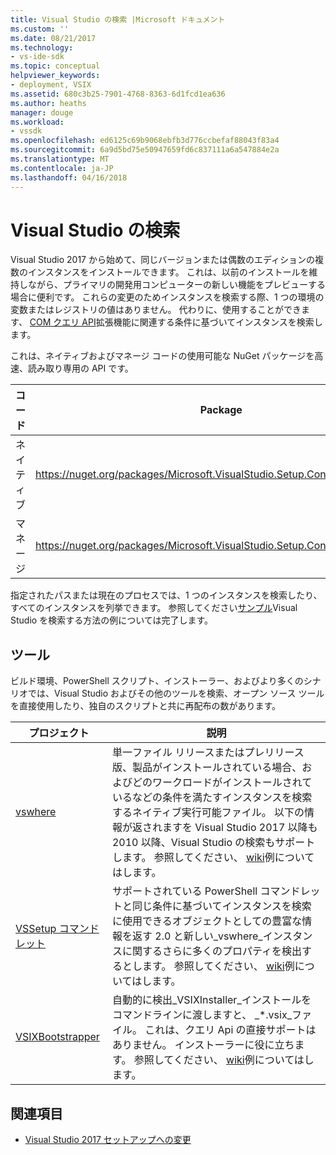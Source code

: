 ```yaml
---
title: Visual Studio の検索 |Microsoft ドキュメント
ms.custom: ''
ms.date: 08/21/2017
ms.technology:
- vs-ide-sdk
ms.topic: conceptual
helpviewer_keywords:
- deployment, VSIX
ms.assetid: 680c3b25-7901-4768-8363-6d1fcd1ea636
ms.author: heaths
manager: douge
ms.workload:
- vssdk
ms.openlocfilehash: ed6125c69b9068ebfb3d776ccbefaf88043f83a4
ms.sourcegitcommit: 6a9d5bd75e50947659fd6c837111a6a547884e2a
ms.translationtype: MT
ms.contentlocale: ja-JP
ms.lasthandoff: 04/16/2018
---
```

# <a name="locating-visual-studio"></a>Visual Studio の検索

Visual Studio 2017 から始めて、同じバージョンまたは偶数のエディションの複数のインスタンスをインストールできます。 これは、以前のインストールを維持しながら、プライマリの開発用コンピューターの新しい機能をプレビューする場合に便利です。 これらの変更のためインスタンスを検索する際、1 つの環境の変数またはレジストリの値はありません。 代わりに、使用することができます、 [COM クエリ API](https://msdn.microsoft.com/library/microsoft.visualstudio.setup.configuration.aspx)拡張機能に関連する条件に基づいてインスタンスを検索します。

これは、ネイティブおよびマネージ コードの使用可能な NuGet パッケージを高速、読み取り専用の API です。

| コード | Package |
| ---- | --- |
| ネイティブ | https://nuget.org/packages/Microsoft.VisualStudio.Setup.Configuration.Native |
| マネージ | https://nuget.org/packages/Microsoft.VisualStudio.Setup.Configuration.Interop |

指定されたパスまたは現在のプロセスでは、1 つのインスタンスを検索したり、すべてのインスタンスを列挙できます。 参照してください[サンプル](https://github.com/Microsoft/vs-setup-samples)Visual Studio を検索する方法の例については完了します。

## <a name="tools"></a>ツール

ビルド環境、PowerShell スクリプト、インストーラー、およびより多くのシナリオでは、Visual Studio およびその他のツールを検索、オープン ソース ツールを直接使用したり、独自のスクリプトと共に再配布の数があります。

| プロジェクト | 説明 |
| ------- | ----------- |
| [vswhere](https://github.com/Microsoft/vswhere) | 単一ファイル リリースまたはプレリリース版、製品がインストールされている場合、およびどのワークロードがインストールされているなどの条件を満たすインスタンスを検索するネイティブ実行可能ファイル。 以下の情報が返されますを Visual Studio 2017 以降も 2010 以降、Visual Studio の検索もサポートします。 参照してください、 [wiki](https://github.com/Microsoft/vswhere/wiki)例についてはします。 |
| [VSSetup コマンドレット](https://github.com/Microsoft/vssetup.powershell) | サポートされている PowerShell コマンドレットと同じ条件に基づいてインスタンスを検索に使用できるオブジェクトとしての豊富な情報を返す 2.0 と新しい_vswhere_インスタンスに関するさらに多くのプロパティを検出するとします。 参照してください、 [wiki](https://github.com/Microsoft/vssetup.powershell/wiki)例についてはします。 |
| [VSIXBootstrapper](https://github.com/Microsoft/vsixbootstrapper) | 自動的に検出_VSIXInstaller_インストールをコマンドラインに渡しますと、 _*.vsix_ファイル。 これは、クエリ Api の直接サポートはありません。 インストーラーに役に立ちます。 参照してください、 [wiki](https://github.com/Microsoft/vsixbootstrapper/wiki)例についてはします。 |

## <a name="see-also"></a>関連項目

* [Visual Studio 2017 セットアップへの変更](https://blogs.msdn.microsoft.com/heaths/2016/09/15/changes-to-visual-studio-15-setup)
